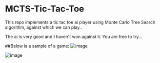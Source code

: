 # MCTS-Tic-Tac-Toe
This repo implements a tic tac toe ai player using Monte Carlo Tree Search algorithm, against which we can play..
                                                                       
The ai is very good and I haven't won against it. You are free to try...
                                                                        
##Below is a sample of a game:
![image](https://user-images.githubusercontent.com/61639823/210151431-4ed2b3d6-e048-4775-b50b-72cecec77472.png)

![image](https://user-images.githubusercontent.com/61639823/210151439-b261e607-c1c7-4b21-bf80-20f49e288012.png)
